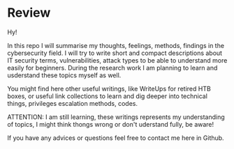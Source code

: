 # Review

Hy!

In this repo I will summarise my thoughts, feelings, methods, findings in the cybersecurity field. I will try to write short and compact descriptions about IT security terms, vulnerabilities, attack types to be able to understand more easily for beginners.
During the research work I am planning to learn and usderstand these topics myself as well.

You might find here other useful writings, like WriteUps for retired HTB boxes, or useful link collections to learn and dig deeper into technical things, privileges escalation methods, codes.

ATTENTION: I am still learning, these writings represents my understanding of topics, I might think thongs wrong or don't uderstand fully, be aware!

If you have any advices or questions feel free to contact me here in Github.
